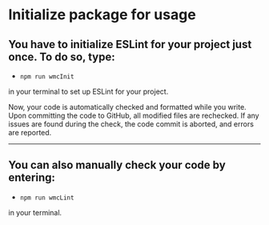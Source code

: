 # Initialize package for usage

## You have to initialize ESLint for your project just once. To do so, type:

- `npm run wmcInit`

in your terminal to set up ESLint for your project.

Now, your code is automatically checked and formatted while you write. Upon committing the code to GitHub, all modified files are rechecked. If any issues are found during the check, the code commit is aborted, and errors are reported.

---

## You can also manually check your code by entering:

- `npm run wmcLint`

in your terminal.
